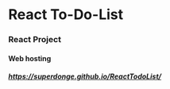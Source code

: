 # React To-Do-List

### React Project

#### Web hosting

##### https://superdonge.github.io/ReactTodoList/
